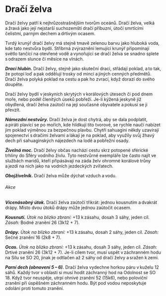 # Dračí želva
  
Dračí želvy patří k nejhrůzostrašnějším tvorům oceánů. Dračí želva, velká a žravá jako její nejstarší suchozemští dračí příbuzní, útočí smrtícími čelistmi, parným dechem a drtivým ocasem.
  
Tvrdý krunýř dračí želvy má stejně tmavě zelenou barvu jako hluboká voda, kde tato nestvůra bydlí. Stříbrná zvýraznění lemující krunýř připomínají světlo tančící na otevřené vodě a vynořující se dračí želva se snadno splete s odrazem slunce či měsíce na vlnách.
  
***Draci hlubin.*** Dračí želvy, stejně jako skuteční draci, střádají poklad, a to tak, že potopí loď a pak oddělují trosky od mincí a jiných cenných předmětů. Dračí želva polyká poklad na cestu a pak ho zvrací, když dorazí do svého doupěte.
  
Dračí želvy bydlí v jeskyních skrytých v korálových útesech či pod dnem moře, nebo podél členitých úseků pobřeží. Je-li kýžená jeskyně již obydlená, dračí želva zaútočí na její současné obyvatele a pokusí se ji převzít.
  
***Námezdní nestvůry.*** Dračí želva je dost chytrá, aby se dala podplatit, a piráti plavící se po mořích, kde hlídkují tito tvorové, se rychle naučí nabízet jim poklad výměnou za bezpečnou plavbu. Chytří sahuagini někdy uzavírají spojenectví s dračími želvami a lákají je na poklad, aby využily svůj žhavý dech při sahuaginských nájezdech na lodě a pobřežní osady.
  
***Živelná moc.*** Dračí želvy občas nachází cestu skrz potopené sférické trhliny do Sféry vodního živlu. Tyto nestvůrné exempláře lze často najít ve službách maridů, kteří připásávají na záda želv ohromné korálové trůny a jezdí na nich jako na vodních jezdeckých zvířatech.

<Monster 
    title="Dračí želva"
    subtitle="Gigantický drak, neutrální"
    armor-class="20 (přirozená zbroj)"
    hit-points="341 (22k20 + 110)"
    speed="4 sáhy, plavání 8 sáhů"
    str="10 (+0)"
    dex="10 (+0)"
    con="10 (+0)"
    int="10 (+0)"
    wis="10 (+0)"
    cha="10 (+0)"
    saving-throws="Obr +6, Odl +11, Mdr +7"
    damage-resistances="ohnivá"
    senses="vidění ve tmě 24 sáhů, pasivní Vnímání 11"
    languages="akvanština, dračí řeč"
    challenge="17 (18 000 ZK)"
    >

***Obojživelník.*** Dračí želva může dýchat vzduch a vodu.
  
###### Akce
  
***Vícenásobný útok.*** Dračí želva zaútočí třikrát: jednou kousnutím a dvakrát drápy. Místo dvou útoků drápy může jednou zaútočit ocasem.
  
***Kousnutí.*** *Útok na blízko zbraní:* +13 k zásahu, dosah 3 sáhy, jeden cíl. *Zásah:* Bodné zranění 26 (3k12 + 7).
  
***Drápy.*** *Útok na blízko zbraní:* +13 k zásahu, dosah 2 sáhy, jeden cíl. *Zásah:* Sečné zranění 16 (2k8 + 7).
  
***Ocas.*** *Útok na blízko zbraní:* +13 k zásahu, dosah 3 sáhy, jeden cíl. *Zásah:* Drtivé zranění 26 (3k12 + 7). Je-li cílem tvor, musí uspět v záchranném hodu na Sílu se SO 20, jinak je odtlačen až 2 sáhy od dračí želvy a sražen k zemi.
  
***Parní dech (obnovení 5 – 6).*** Dračí želva vydechne horkou páru v kuželu 12 sáhů. Každý tvor v oblasti si musí hodit záchranný hod na Odolnost se SO 18. Když tvor neuspěje, utrpí ohnivé zranění 52 (15k6), nebo poloviční zranění při úspěšném záchranném hodu. Být pod vodou neposkytuje odolání proti tomuto zranění.

</Monster>
